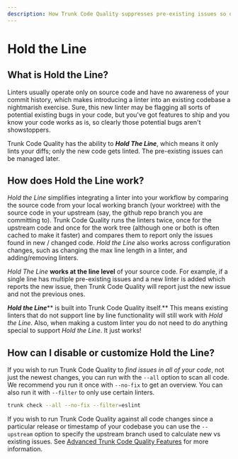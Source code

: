 ```yaml
---
description: How Trunk Code Quality suppresses pre-existing issues so only new issues are flagged
---
```


# Hold the Line

## What is Hold the Line?

Linters usually operate only on source code and have no awareness of your commit history, which makes introducing a linter into an existing codebase a nightmarish exercise. Sure, this new linter may be flagging all sorts of potential existing bugs in your code, but you've got features to ship and you know your code works as is, so clearly those potential bugs aren't showstoppers.

Trunk Code Quality has the ability to _**Hold The Line**_, which means it only lints your diffs; only the new code gets linted. The pre-existing issues can be managed later.

## How does Hold the Line work?

_Hold the Line_ simplifies integrating a linter into your workflow by comparing the source code from your local working branch (your worktree) with the source code in your upstream (say, the github repo branch you are committing to). Trunk Code Quality runs the linters twice, once for the upstream code and once for the work tree (although one or both is often cached to make it faster) and compares them to report only the issues found in new / changed code. _Hold the Line_ also works across configuration changes, such as changing the max line length in a linter, and adding/removing linters.

_Hold The Line_ **works at the line level** of your source code. For example, if a single line has multiple pre-existing issues and a new linter is added which reports the new issue, then Trunk Code Quality will report just the new issue and not the previous ones.

_**Hold the Line**_\*\* is built into Trunk Code Quality itself.\*\* This means existing linters that do not support line by line functionality will still work with _Hold the Line_. Also, when making a custom linter you do not need to do anything special to support _Hold the Line_. It just works!

## How can I disable or customize Hold the Line?

If you wish to run Trunk Code Quality to _find issues in all of your code_, not just the newest changes, you can run with the `--all` option to scan all code. We recommend you run it once with `--no-fix` to get an overview. You can also run it with `--filter` to only use certain linters.

```sh
trunk check --all --no-fix --filter=eslint
```

If you wish to run Trunk Code Quality against all code changes since a particular release or timestamp of your codebase you can use the `--upstream` option to specify the upstream branch used to calculate new vs existing issues. See [Advanced Trunk Code Quality Features](../advanced-setup/cli/cli-options.md#advanced-trunk-check-features) for more information.
